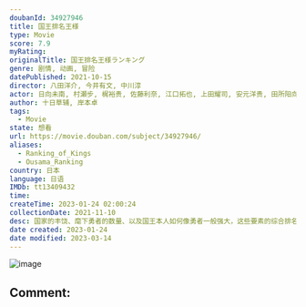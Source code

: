 ```yaml
---
doubanId: 34927946
title: 国王排名王様
type: Movie
score: 7.9
myRating: 
originalTitle: 国王排名王様ランキング
genre: 剧情, 动画, 冒险
datePublished: 2021-10-15
director: 八田洋介, 今井有文, 中川淳
actor: 日向未南, 村瀬步, 梶裕贵, 佐藤利奈, 江口拓也, 上田耀司, 安元洋贵, 田所阳向, 山下大辉, 三宅健太, 本田贵子, 坂本真绫, 下山吉光, 樱井孝宏
author: 十日草辅, 岸本卓
tags:
  - Movie
state: 想看
url: https://movie.douban.com/subject/34927946/
aliases:
  - Ranking_of_Kings
  - Ousama_Ranking
country: 日本
language: 日语
IMDb: tt13409432
time: 
createTime: 2023-01-24 02:00:24
collectionDate: 2021-11-10
desc: 国家的丰饶、麾下勇者的数量、以及国王本人如何像勇者一般强大，这些要素的综合排名，便是所谓的“国王排名”。主人公波吉是国王排名第七名的伯斯王治下王国的第一王子。但是波吉却生来耳不能闻，贫弱到挥不动剑。...
date created: 2023-01-24
date modified: 2023-03-14
---
```


![image](p2681362557.jpg)

Comment:
---
